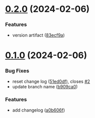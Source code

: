 # [0.2.0](https://github.com/tolboothtimemachine/greetings-ci/compare/v0.1.0...v0.2.0) (2024-02-06)


### Features

* version artifact ([83ecf9a](https://github.com/tolboothtimemachine/greetings-ci/commit/83ecf9a33b6066269c129d1dbfd4e4017bfa0fc9))



# [0.1.0](https://github.com/tolboothtimemachine/greetings-ci/compare/a0b606f639ed8a28857e0bf4309100a0e065aef8...v0.1.0) (2024-02-06)


### Bug Fixes

* reset change log ([51ed0df](https://github.com/tolboothtimemachine/greetings-ci/commit/51ed0dfdf393994d083d565f762680dfdb0ab137)), closes [#2](https://github.com/tolboothtimemachine/greetings-ci/issues/2)
* update branch name ([b909ca0](https://github.com/tolboothtimemachine/greetings-ci/commit/b909ca0874c0b28c4f42bfb80f2d00b871f1a935))


### Features

* add changelog ([a0b606f](https://github.com/tolboothtimemachine/greetings-ci/commit/a0b606f639ed8a28857e0bf4309100a0e065aef8))




